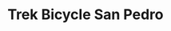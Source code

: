 ---
title: "Trek Bicycle San Pedro"
url: /san-pedro-garza-garcia/trek-bicycle-san-pedro/
shop: bicicleta
---